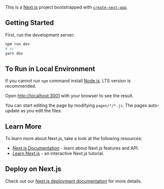 This is a [Next.js](https://nextjs.org/) project bootstrapped with [`create-next-app`](https://github.com/vercel/next.js/tree/canary/packages/create-next-app).

## Getting Started

First, run the development server:

```bash
npm run dev
# or
yarn dev
```
## To Run in Local Environment
If you cannot run `npm` command install [Node.js](https://nodejs.org/). LTS version is recommended.

Open [http://localhost:3001](http://localhost:3001) with your browser to see the result.

You can start editing the page by modifying `pages/*/*.js`. The pages auto-update as you edit the files.

## Learn More

To learn more about Next.js, take a look at the following resources:

- [Next.js Documentation](https://nextjs.org/docs) - learn about Next.js features and API.
- [Learn Next.js](https://nextjs.org/learn) - an interactive Next.js tutorial.

## Deploy on Next.js

Check out our [Next.js deployment documentation](https://nextjs.org/docs/deployment) for more details.
